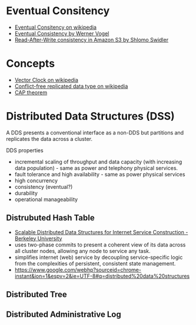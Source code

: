 # Eventual Consitency
- [Eventual Consitency on wikipedia](https://en.wikipedia.org/wiki/Eventual_consistency)
- [Eventual Consistency by Werner Vogel](http://dl.acm.org/citation.cfm?doid=1435417.1435432)
- [Read-After-Write consistency in Amazon S3 by Shlomo Swidler](http://shlomoswidler.com/2009/12/read-after-write-consistency-in-amazon.html)

# Concepts
- [Vector Clock on wikipedia](https://en.wikipedia.org/wiki/Vector_clock)
- [Conflict-free replicated data type on wikipedia](https://en.wikipedia.org/wiki/Conflict-free_replicated_data_type)
- [CAP theorem](https://en.wikipedia.org/wiki/CAP_theorem)

# Distributed Data Structures (DSS)
A DDS presents a conventional interface as a non-DDS but partitions and replicates the data across a cluster.

DDS properties
- incremental scaling of throughput and data capacity (with increasing data population) - same as power and telephony physical services.
- fault tolerance and high availability - same as power physical services
- high concurrency
- consistency (eventual?)
- durability
- operational manageability

## Distrubuted Hash Table
- [Scalable Distributed Data Structures for Internet Service Construction - Berkeley University](https://www.usenix.org/legacy/event/osdi00/full_papers/gribble/gribble.pdf)
- uses two-phase commits to present a coherent view of its data across all cluster nodes, allowing any node to service any task.
- simplifies internet (web) service by decoupling service-specific logic from the complexities of persistent, consistent state management.
- https://www.google.com/webhp?sourceid=chrome-instant&ion=1&espv=2&ie=UTF-8#q=distributed%20data%20structures

## Distributed Tree

## Distributed Administrative Log
